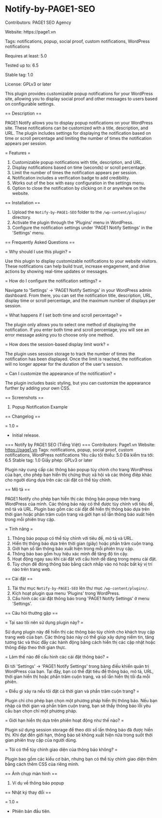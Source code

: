 # Notify-by-PAGE1-SEO
<p>Contributors: PAGE1 SEO Agency</p>
<p>Website: https://page1.vn</p>
<p>Tags: notifications, popup, social proof, custom notifications, WordPress notifications</p>
<p>Requires at least: 5.0</p>
<p>Tested up to: 6.5</p>
<p>Stable tag: 1.0</p>
<p>License: GPLv3 or later</p>

This plugin provides customizable popup notifications for your WordPress site, allowing you to display social proof and other messages to users based on configurable settings.

== Description ==

PAGE1 Notify allows you to display popup notifications on your WordPress site. These notifications can be customized with a title, description, and URL. The plugin includes settings for displaying the notification based on time or scroll percentage and limiting the number of times the notification appears per session.

= Features =

1. Customizable popup notifications with title, description, and URL.
2. Display notifications based on time (seconds) or scroll percentage.
3. Limit the number of times the notification appears per session.
4. Notification includes a verification badge to add credibility.
5. Works out of the box with easy configuration in the settings menu.
6. Option to close the notification by clicking on it or anywhere on the website.

== Installation ==

1. Upload the `Notify-by-PAGE1-SEO` folder to the `/wp-content/plugins/` directory.
2. Activate the plugin through the 'Plugins' menu in WordPress.
3. Configure the notification settings under 'PAGE1 Notify Settings' in the 'Settings' menu.

== Frequently Asked Questions ==

= Why should I use this plugin? =

Use this plugin to display customizable notifications to your website visitors. These notifications can help build trust, increase engagement, and drive actions by showing real-time updates or messages.

= How do I configure the notification settings? =

Navigate to 'Settings' -> 'PAGE1 Notify Settings' in your WordPress admin dashboard. From there, you can set the notification title, description, URL, display time or scroll percentage, and the maximum number of displays per session.

= What happens if I set both time and scroll percentage? =

The plugin only allows you to select one method of displaying the notification. If you enter both time and scroll percentage, you will see an error message asking you to choose only one method.

= How does the session-based display limit work? =

The plugin uses session storage to track the number of times the notification has been displayed. Once the limit is reached, the notification will no longer appear for the duration of the user's session.

= Can I customize the appearance of the notification? =

The plugin includes basic styling, but you can customize the appearance further by adding your own CSS.

== Screenshots ==

1. Popup Notification Example

== Changelog ==

= 1.0 =
* Initial release.

=== Notify by PAGE1 SEO (Tiếng Việt) ===
Contributors: Page1.vn
Website: https://page1.vn
Tags: notifications, popup, social proof, custom notifications, WordPress notifications
Yêu cầu tối thiểu: 5.0
Đã kiểm tra tới: 6.5
Stable tag: 1.0
Giấy phép: GPLv3 or later

Plugin này cung cấp các thông báo popup tùy chỉnh cho trang WordPress của bạn, cho phép bạn hiển thị chứng thực xã hội và các thông điệp khác cho người dùng dựa trên các cài đặt có thể tùy chỉnh.

== Mô tả ==

PAGE1 Notify cho phép bạn hiển thị các thông báo popup trên trang WordPress của mình. Các thông báo này có thể được tùy chỉnh với tiêu đề, mô tả và URL. Plugin bao gồm các cài đặt để hiển thị thông báo dựa trên thời gian hoặc phần trăm cuộn trang và giới hạn số lần thông báo xuất hiện trong mỗi phiên truy cập.

= Tính năng =

1. Thông báo popup có thể tùy chỉnh với tiêu đề, mô tả và URL.
2. Hiển thị thông báo dựa trên thời gian (giây) hoặc phần trăm cuộn trang.
3. Giới hạn số lần thông báo xuất hiện trong mỗi phiên truy cập.
4. Thông báo bao gồm huy hiệu xác minh để tăng độ tin cậy.
5. Hoạt động ngay sau khi cài đặt với cấu hình dễ dàng trong menu cài đặt.
6. Tùy chọn để đóng thông báo bằng cách nhấp vào nó hoặc bất kỳ vị trí nào trên trang web.

== Cài đặt ==

1. Tải thư mục `Notify-by-PAGE1-SEO` lên thư mục `/wp-content/plugins/`.
2. Kích hoạt plugin qua menu 'Plugins' trong WordPress.
3. Cấu hình các cài đặt thông báo trong 'PAGE1 Notify Settings' ở menu 'Settings'.

== Câu hỏi thường gặp ==

= Tại sao tôi nên sử dụng plugin này? =

Sử dụng plugin này để hiển thị các thông báo tùy chỉnh cho khách truy cập trang web của bạn. Các thông báo này có thể giúp xây dựng niềm tin, tăng tương tác và thúc đẩy các hành động bằng cách hiển thị các cập nhật hoặc thông điệp theo thời gian thực.

= Làm thế nào để cấu hình các cài đặt thông báo? =

Đi tới 'Settings' -> 'PAGE1 Notify Settings' trong bảng điều khiển quản trị WordPress của bạn. Tại đây, bạn có thể đặt tiêu đề thông báo, mô tả, URL, thời gian hiển thị hoặc phần trăm cuộn trang, và số lần hiển thị tối đa mỗi phiên.

= Điều gì xảy ra nếu tôi đặt cả thời gian và phần trăm cuộn trang? =

Plugin chỉ cho phép bạn chọn một phương pháp hiển thị thông báo. Nếu bạn nhập cả thời gian và phần trăm cuộn trang, bạn sẽ thấy thông báo lỗi yêu cầu bạn chọn chỉ một phương pháp.

= Giới hạn hiển thị dựa trên phiên hoạt động như thế nào? =

Plugin sử dụng session storage để theo dõi số lần thông báo đã được hiển thị. Khi đạt đến giới hạn, thông báo sẽ không xuất hiện nữa trong suốt thời gian phiên truy cập của người dùng.

= Tôi có thể tùy chỉnh giao diện của thông báo không? =

Plugin bao gồm các kiểu cơ bản, nhưng bạn có thể tùy chỉnh giao diện thêm bằng cách thêm CSS của riêng mình.

== Ảnh chụp màn hình ==

1. Ví dụ về thông báo popup

== Nhật ký thay đổi ==

= 1.0 =
* Phiên bản đầu tiên.
